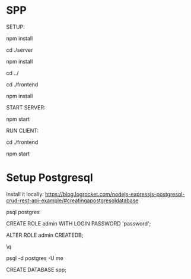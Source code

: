 # SPP

SETUP:

npm install

cd ./server

npm install

cd ../

cd ./frontend

npm install


START SERVER:

npm start

RUN CLIENT:

cd ./frontend

npm start


# Setup Postgresql

Install it locally: https://blog.logrocket.com/nodejs-expressjs-postgresql-crud-rest-api-example/#creatingapostgresqldatabase

psql postgres

CREATE ROLE admin WITH LOGIN PASSWORD 'password';

ALTER ROLE admin CREATEDB;

\q

psql -d postgres -U me

CREATE DATABASE spp;

